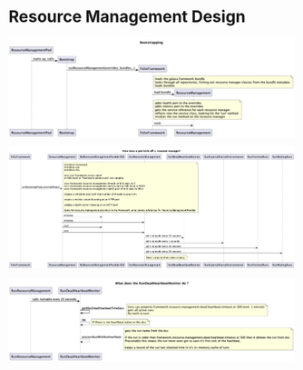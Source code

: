 # Resource Management Design

![](001-bootstrap-sequence.png)

![](./004-service-launching-sequence.png)

![](./010-run-dead-heartbeat-monitor-sequence.png)
